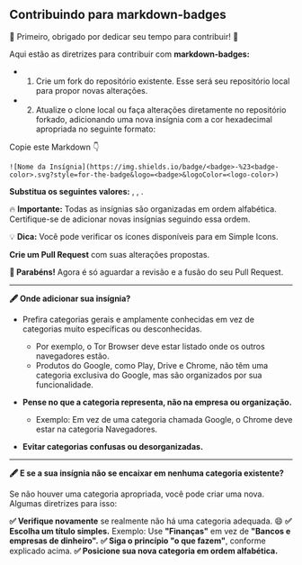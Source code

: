## Contribuindo para markdown-badges

🎉 Primeiro, obrigado por dedicar seu tempo para contribuir! 🎉

Aqui estão as diretrizes para contribuir com **markdown-badges:**

- 1. Crie um fork do repositório existente. Esse será seu repositório local para propor novas alterações.

- 2. Atualize o clone local ou faça alterações diretamente no repositório forkado, adicionando uma nova insígnia com a cor hexadecimal apropriada no seguinte formato:

Copie este Markdown 👇

    ![Nome da Insígnia](https://img.shields.io/badge/<badge>-%23<badge-color>.svg?style=for-the-badge&logo=<badge>&logoColor=<logo-color>)

**Substitua os seguintes valores:** <badge>, <badge-color>, <logo-color>.

🔥 **Importante:** Todas as insígnias são organizadas em ordem alfabética. Certifique-se de adicionar novas insígnias seguindo essa ordem.

💡 **Dica:**  Você pode verificar os ícones disponíveis para <badge> em Simple Icons.

**Crie um Pull Request** com suas alterações propostas.

**🎊 Parabéns!** Agora é só aguardar a revisão e a fusão do seu Pull Request.

---

**🖋️ Onde adicionar sua insígnia?**
- Prefira categorias gerais e amplamente conhecidas em vez de categorias muito específicas ou desconhecidas.
  
   - Por exemplo, o Tor Browser deve estar listado onde os outros navegadores estão.
   - Produtos do Google, como Play, Drive e Chrome, não têm uma categoria exclusiva do Google, mas são organizados por sua funcionalidade.

- **Pense no que a categoria representa, não na empresa ou organização.**
  
  - Exemplo: Em vez de uma categoria chamada Google, o Chrome deve estar na categoria Navegadores.
   
- **Evitar categorias confusas ou desorganizadas.**

---

**🖋️ E se a sua insígnia não se encaixar em nenhuma categoria existente?**

Se não houver uma categoria apropriada, você pode criar uma nova. Algumas diretrizes para isso:

**✅ Verifique novamente** se realmente não há uma categoria adequada. 😄
**✅ Escolha um título simples.** Exemplo: Use **"Finanças"** em vez de **"Bancos e empresas de dinheiro".**
**✅ Siga o princípio "o que fazem"**, conforme explicado acima.
**✅ Posicione sua nova categoria em ordem alfabética.**
